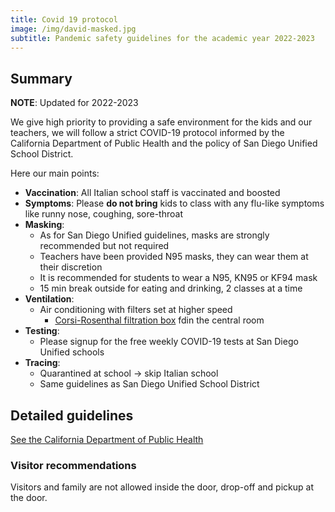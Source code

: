 ```yaml
---
title: Covid 19 protocol
image: /img/david-masked.jpg
subtitle: Pandemic safety guidelines for the academic year 2022-2023
---
```


## Summary

**NOTE**: Updated for 2022-2023

We give high priority to providing a safe environment for the kids and our teachers,
we will follow a strict COVID-19 protocol informed by the California Department of Public Health
and the policy of San Diego Unified School District.

Here our main points:

* **Vaccination**: All Italian school staff is vaccinated and boosted
* **Symptoms**: Please **do not bring** kids to class with any flu-like symptoms like runny nose, coughing, sore-throat
* **Masking**:
	* As for San Diego Unified guidelines, masks are strongly recommended but not required
	* Teachers have been provided N95 masks, they can wear them at their discretion
	* It is recommended for students to wear a N95, KN95 or KF94 mask
	* 15 min break outside for eating and drinking, 2 classes at a time
* **Ventilation**:
	* Air conditioning with filters set at higher speed
        * [Corsi-Rosenthal filtration box](https://www.italianschoolsd.com/news/2021/12/build-a-corsi-rosenthal-filtration-box-for-covid-19/) fdin the central room
* **Testing**:
	* Please signup for the free weekly COVID-19 tests at San Diego Unified schools
* **Tracing**:
	* Quarantined at school -> skip Italian school
	* Same guidelines as San Diego Unified School District

## Detailed guidelines

[See the California Department of Public Health](https://www.cdph.ca.gov/Programs/CID/DCDC/Pages/COVID-19/K-12-Guidance-2022-23-School-Year.aspx)

### Visitor recommendations

Visitors and family are not allowed inside the door, drop-off and pickup at the door.
